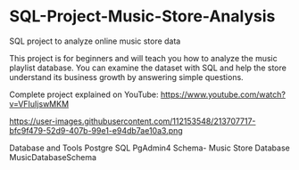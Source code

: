 # SQL-Project-Music-Store-Analysis

SQL project to analyze online music store data

This project is for beginners and will teach you how to analyze the music playlist database. You can examine the dataset with SQL and help the store understand its business growth by answering simple questions.

Complete project explained on YouTube: https://www.youtube.com/watch?v=VFIuIjswMKM

https://user-images.githubusercontent.com/112153548/213707717-bfc9f479-52d9-407b-99e1-e94db7ae10a3.png

Database and Tools
Postgre SQL
PgAdmin4
Schema- Music Store Database
MusicDatabaseSchema
